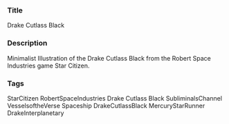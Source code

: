 ### Title
Drake Cutlass Black

### Description
Minimalist Illustration of the Drake Cutlass Black from the Robert Space Industries game Star Citizen.

### Tags
StarCitizen RobertSpaceIndustries Drake Cutlass Black SubliminalsChannel VesselsoftheVerse Spaceship DrakeCutlassBlack MercuryStarRunner  DrakeInterplanetary
